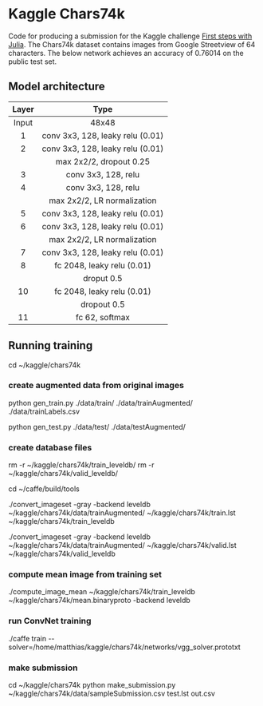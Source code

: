 # Kaggle Chars74k

Code for producing a submission for the Kaggle challenge [First steps with Julia](https://www.kaggle.com/c/street-view-getting-started-with-julia). The Chars74k dataset contains images from Google Streetview of 64 characters. The below network achieves an accuracy of 0.76014 on the public test set.

Model architecture
------------------

| Layer |   Type            				|
|:-----:|:-------------------------:		|
| Input | 48x48             				|
| 1     | conv 3x3, 128, leaky relu (0.01) 	|
| 2     | conv 3x3, 128, leaky relu (0.01)  |
|       | max 2x2/2, dropout 0.25			| 
| 3     | conv 3x3, 128, relu    			|
| 4     | conv 3x3, 128, relu    			|
|       | max 2x2/2, LR normalization		|
| 5     | conv 3x3, 128, leaky relu (0.01)  |
| 6     | conv 3x3, 128, leaky relu (0.01)  |
|       | max 2x2/2, LR normalization		|
| 7     | conv 3x3, 128, leaky relu (0.01)  |
| 8     | fc 2048, leaky relu (0.01)  		|
|       | droput 0.5 						|
| 10    | fc 2048, leaky relu (0.01)  		|
|       | dropout 0.5 						|
| 11    | fc 62, softmax    				|


Running training
----------------

cd ~/kaggle/chars74k

### create augmented data from original images
python gen_train.py ./data/train/ ./data/trainAugmented/ ./data/trainLabels.csv

python gen_test.py ./data/test/ ./data/testAugmented/

### create database files
rm -r ~/kaggle/chars74k/train_leveldb/
rm -r ~/kaggle/chars74k/valid_leveldb/

cd ~/caffe/build/tools

./convert_imageset -gray -backend leveldb ~/kaggle/chars74k/data/trainAugmented/ ~/kaggle/chars74k/train.lst ~/kaggle/chars74k/train_leveldb

./convert_imageset -gray -backend leveldb ~/kaggle/chars74k/data/trainAugmented/ ~/kaggle/chars74k/valid.lst ~/kaggle/chars74k/valid_leveldb

### compute mean image from training set
./compute_image_mean ~/kaggle/chars74k/train_leveldb ~/kaggle/chars74k/mean.binaryproto -backend leveldb

### run ConvNet training
./caffe train --solver=/home/matthias/kaggle/chars74k/networks/vgg_solver.prototxt

### make submission
cd ~/kaggle/chars74k
python make_submission.py ~/kaggle/chars74k/data/sampleSubmission.csv test.lst out.csv
